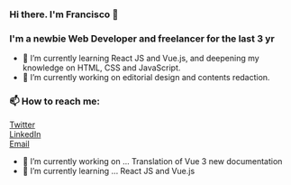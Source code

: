 ### Hi there. I'm Francisco 👋
### I'm a newbie Web Developer and freelancer for the last 3 yr

- 🌱 I’m currently learning React JS and Vue.js, and deepening my knowledge on HTML, CSS and JavaScript.
- 🔭 I’m currently working on editorial design and contents redaction.

### 📫 How to reach me:
[Twitter](https://twitter.com/DrFcoZapata) </br>
[LinkedIn](https://www.linkedin.com/in/drfcozapata) </br>
[Email](mailto:drfcozapata@gmail.com)

- 🔭 I’m currently working on ... Translation of Vue 3 new documentation
- 🌱 I’m currently learning ... React JS and Vue.js

<!--
**drfcozapata/drfcozapata** is a ✨ _special_ ✨ repository because its `README.md` (this file) appears on your GitHub profile.

Here are some ideas to get you started:

- 👯 I’m looking to collaborate on ...
- 🤔 I’m looking for help with ...
- 💬 Ask me about ...
- 📫 How to reach me: ... Above are my socials
- 😄 Pronouns: ...
- ⚡ Fun fact: ...
-->
